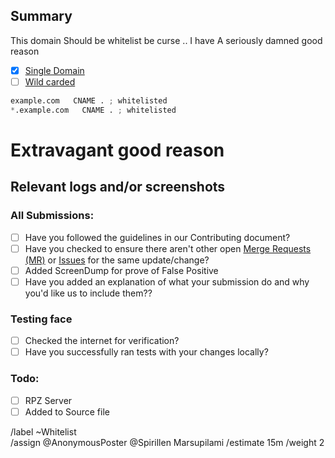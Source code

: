 ## Summary
<!-- 
Note: If you're a website owner that has been specifically targeted, fix the 
site before reporting. Remove revolving ad servers, popup ads, adblock 
countering etc. Only then will this request be reviewed. -->

<!-- Summarize the reason encountered concisely, and keep any domains in 
back ticks `(`)` -->

This domain Should be whitelist be curse .. I have A seriously damned 
good reason

- [X] <a href="source/whitelist/domains.list">Single Domain</a>
- [ ] <a href="source/whitelist/wildcard.list">Wild carded</a>

```python
example.com   CNAME . ; whitelisted 
*.example.com   CNAME . ; whitelisted 
```

# Extravagant good reason
<!-- Try to convince the team of why this domain should be added to the 
whitelist -->

## Relevant logs and/or screenshots

<!-- Paste any relevant logs - please use code blocks (```) to format 
console output, logs, and code as it's very hard to read otherwise. -->



### All Submissions:
- [ ] Have you followed the guidelines in our Contributing document?
- [ ] Have you checked to ensure there aren't other open
	[Merge Requests (MR)](../merge_requests) or [Issues](../issues) for
	the same update/change?
- [ ] Added ScreenDump for prove of False Positive
- [ ] Have you added an explanation of what your submission do and why
	you'd like us to include them??

### Testing face
- [ ] Checked the internet for verification?
- [ ] Have you successfully ran tests with your changes locally?

### Todo:
- [ ] RPZ Server
- [ ] Added to Source file

/label ~Whitelist  
/assign @AnonymousPoster @Spirillen Marsupilami
/estimate 15m
/weight 2
